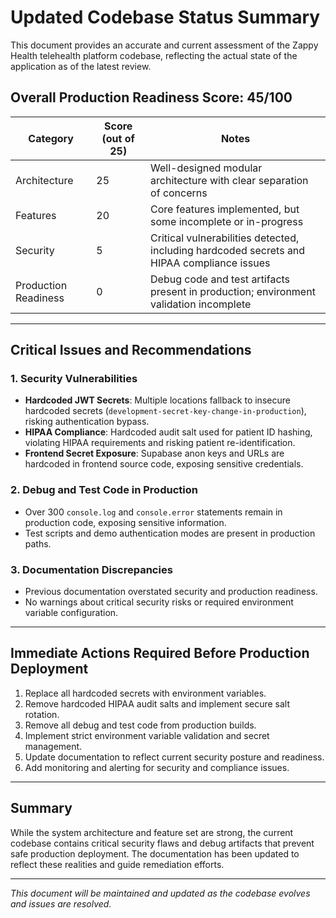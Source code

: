 # Updated Codebase Status Summary

This document provides an accurate and current assessment of the Zappy Health telehealth platform codebase, reflecting the actual state of the application as of the latest review.

## Overall Production Readiness Score: 45/100

| Category               | Score (out of 25) | Notes                                                                                   |
|------------------------|-------------------|-----------------------------------------------------------------------------------------|
| Architecture           | 25                | Well-designed modular architecture with clear separation of concerns                    |
| Features               | 20                | Core features implemented, but some incomplete or in-progress                          |
| Security               | 5                 | Critical vulnerabilities detected, including hardcoded secrets and HIPAA compliance issues |
| Production Readiness    | 0                 | Debug code and test artifacts present in production; environment validation incomplete  |

---

## Critical Issues and Recommendations

### 1. Security Vulnerabilities

- **Hardcoded JWT Secrets**: Multiple locations fallback to insecure hardcoded secrets (`development-secret-key-change-in-production`), risking authentication bypass.
- **HIPAA Compliance**: Hardcoded audit salt used for patient ID hashing, violating HIPAA requirements and risking patient re-identification.
- **Frontend Secret Exposure**: Supabase anon keys and URLs are hardcoded in frontend source code, exposing sensitive credentials.

### 2. Debug and Test Code in Production

- Over 300 `console.log` and `console.error` statements remain in production code, exposing sensitive information.
- Test scripts and demo authentication modes are present in production paths.

### 3. Documentation Discrepancies

- Previous documentation overstated security and production readiness.
- No warnings about critical security risks or required environment variable configuration.

---

## Immediate Actions Required Before Production Deployment

1. Replace all hardcoded secrets with environment variables.
2. Remove hardcoded HIPAA audit salts and implement secure salt rotation.
3. Remove all debug and test code from production builds.
4. Implement strict environment variable validation and secret management.
5. Update documentation to reflect current security posture and readiness.
6. Add monitoring and alerting for security and compliance issues.

---

## Summary

While the system architecture and feature set are strong, the current codebase contains critical security flaws and debug artifacts that prevent safe production deployment. The documentation has been updated to reflect these realities and guide remediation efforts.

---

*This document will be maintained and updated as the codebase evolves and issues are resolved.*
